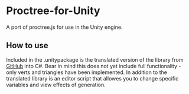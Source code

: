 # Proctree-for-Unity
A port of proctree.js for use in the Unity engine.

## How to use
Included in the .unitypackage is the translated version of the library from [GitHub](https://github.com/supereggbert/proctree.js) into C#.
Bear in mind this does not yet include full functionality - only verts and triangles have been implemented.
In addition to the translated library is an editor script that allowes you to change specific variables and view effects of generation. 
